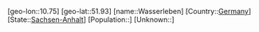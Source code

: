 ﻿---
location: [51.93,10.75]
type: City
tags:
- geo/City


SpocWebEntityId: 35468
isDeleted: false
confidential: public

---
[geo-lon::10.75]
[geo-lat::51.93]
[name::Wasserleben]
[Country::[Germany](geo/Continent/Europe/Germany.md)]
[State::[Sachsen-Anhalt](geo/Continent/Europe/Germany/Sachsen-Anhalt.md)]
[Population::]
[Unknown::]

